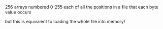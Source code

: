256 arrays numbered 0-255
each of all the positions in a file that each byte value occurs 

but this is equivalent to loading the whole file into memory!